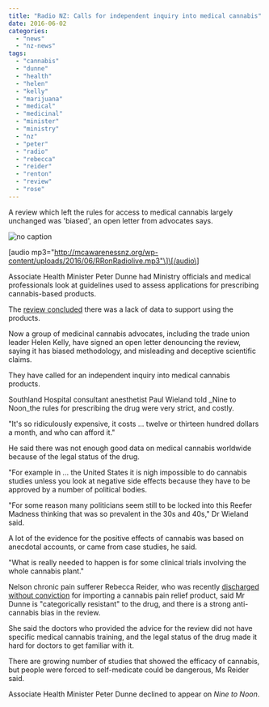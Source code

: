 ```yaml
---
title: "Radio NZ: Calls for independent inquiry into medical cannabis"
date: 2016-06-02
categories: 
  - "news"
  - "nz-news"
tags: 
  - "cannabis"
  - "dunne"
  - "health"
  - "helen"
  - "kelly"
  - "marijuana"
  - "medical"
  - "medicinal"
  - "minister"
  - "ministry"
  - "nz"
  - "peter"
  - "radio"
  - "rebecca"
  - "reider"
  - "renton"
  - "review"
  - "rose"
---
```


A review which left the rules for access to medical cannabis largely unchanged was 'biased', an open letter from advocates says.

![no caption](https://mcanz.org.nz/wp-content/uploads/2022/04/eight_col_000_8L6Y3.jpg)

\[audio mp3="http://mcawarenessnz.org/wp-content/uploads/2016/06/RRonRadiolive.mp3"\]\[/audio\]

Associate Health Minister Peter Dunne had Ministry officials and medical professionals look at guidelines used to assess applications for prescribing cannabis-based products.

The [review concluded](http://www.radionz.co.nz/news/bites/304370/guidelines-around-prescribing-cannabis-based-products-won't-be-changed) there was a lack of data to support using the products.

Now a group of medicinal cannabis advocates, including the trade union leader Helen Kelly, have signed an open letter denouncing the review, saying it has biased methodology, and misleading and deceptive scientific claims.

They have called for an independent inquiry into medical cannabis products.

Southland Hospital consultant anesthetist Paul Wieland told _Nine to Noon_the rules for prescribing the drug were very strict, and costly.

"It's so ridiculously expensive, it costs ... twelve or thirteen hundred dollars a month, and who can afford it."

He said there was not enough good data on medical cannabis worldwide because of the legal status of the drug.

"For example in ... the United States it is nigh impossible to do cannabis studies unless you look at negative side effects because they have to be approved by a number of political bodies.

"For some reason many politicians seem still to be locked into this Reefer Madness thinking that was so prevalent in the 30s and 40s," Dr Wieland said.

A lot of the evidence for the positive effects of cannabis was based on anecdotal accounts, or came from case studies, he said.

"What is really needed to happen is for some clinical trials involving the whole cannabis plant."

Nelson chronic pain sufferer Rebecca Reider, who was recently [discharged without conviction](http://www.radionz.co.nz/news/national/298173/crossing-the-ditch-for-cannabis) for importing a cannabis pain relief product, said Mr Dunne is "categorically resistant" to the drug, and there is a strong anti-cannabis bias in the review.

She said the doctors who provided the advice for the review did not have specific medical cannabis training, and the legal status of the drug made it hard for doctors to get familiar with it.

There are growing number of studies that showed the efficacy of cannabis, but people were forced to self-medicate could be dangerous, Ms Reider said.

Associate Health Minister Peter Dunne declined to appear on _Nine to Noon_.
